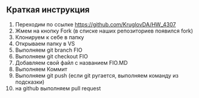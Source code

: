 ## Краткая инструкция
1. Переходим по ссылке https://github.com/KruglovDA/HW_4307
2. Жмем на кнопку Fork (в списке наших репозиториев появился fork)
3. Клонируем к себе в папку
4. Открываем папку в VS
5. Выполняем git branch FIO
6. Выполняем git checkout FIO
7. Добавляем свой файл с названием FIO.MD
8. Выполняем Коммит
9. Выполняем git push (если git ругается, выполняем команду из подсказки)
10. на github выполняем pull request

